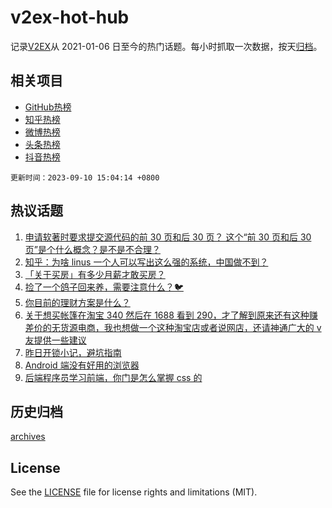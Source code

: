 # v2ex-hot-hub

 记录[V2EX](https://www.v2ex.com/)从 2021-01-06 日至今的热门话题。每小时抓取一次数据，按天[归档](archives)。
 
 ## 相关项目

- [GitHub热榜](https://github.com/snaildev/github-hot-hub)
- [知乎热榜](https://github.com/snaildev/zhihu-hot-hub)
- [微博热榜](https://github.com/snaildev/weibo-hot-hub)
- [头条热榜](https://github.com/snaildev/toutiao-hot-hub)
- [抖音热榜](https://github.com/snaildev/douyin-hot-hub)


 `更新时间：2023-09-10 15:04:14 +0800`

## 热议话题

1. [申请软著时要求提交源代码的前 30 页和后 30 页？ 这个“前 30 页和后 30 页”是个什么概念？是不是不合理？](https://www.v2ex.com/t/972302)
1. [知乎：为啥 linus 一个人可以写出这么强的系统，中国做不到？](https://www.v2ex.com/t/972299)
1. [「关于买房」有多少月薪才敢买房？](https://www.v2ex.com/t/972318)
1. [捡了一个鸽子回来养，需要注意什么？🐦](https://www.v2ex.com/t/972330)
1. [你目前的理财方案是什么？](https://www.v2ex.com/t/972296)
1. [关于想买帐篷在淘宝 340 然后在 1688 看到 290，才了解到原来还有这种赚差价的无货源电商，我也想做一个这种淘宝店或者说网店，还请神通广大的 v 友提供一些建议](https://www.v2ex.com/t/972398)
1. [昨日开锁小记，避坑指南](https://www.v2ex.com/t/972395)
1. [Android 端没有好用的浏览器](https://www.v2ex.com/t/972290)
1. [后端程序员学习前端，你门是怎么掌握 css 的](https://www.v2ex.com/t/972338)

## 历史归档

[archives](archives)

## License

See the [LICENSE](LICENSE) file for license rights and limitations (MIT).
